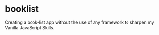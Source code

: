 # booklist
Creating a book-list app without the use of any framework to sharpen my Vanilla JavaScript Skills.
